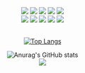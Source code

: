 <div align = "center"> <img src="https://img.shields.io/badge/R-276DC3?style=plastic&logo=R&logoColor=white"> <img src="https://img.shields.io/badge/RStudio-75AADB?style=plastic&logo=RStudio&logoColor=white"> 
<img src="https://img.shields.io/badge/Java-F78C40?style=plastic&logo=OpenJDK&logoColor=white"> <img src="https://img.shields.io/badge/Eclipse-2C2255?style=plastic&logo=Eclipse&logoColor=white"> 
<img src="https://img.shields.io/badge/Python-3776AB?style=plastic&logo=Python&logoColor=white"> <br> <img src="https://img.shields.io/badge/JupyterNotebook-F37626?style=plastic&logo=Jupyter&logoColor=white"> <img src="https://img.shields.io/badge/Selenium-43B02A?style=plastic&logo=Selenium&logoColor=white"> <img src="https://img.shields.io/badge/pandas-150458?style=plastic&logo=pandas&logoColor=white"> <img src="https://img.shields.io/badge/TensroFlow-FF6F00?style=plastic&logo=TensorFlow&logoColor=white"> <img src="https://img.shields.io/badge/PyTorch-EE4C2C?style=plastic&logo=PyTorch&logoColor=white"> 
<br>
<br>  
  
[![Top Langs](https://github-readme-stats.vercel.app/api/top-langs/?username=Mongmwa&hide_progress=false)](https://github.com/anuraghazra/github-readme-stats)
<br>
  
![Anurag's GitHub stats](https://github-readme-stats.vercel.app/api?username=Mongmwa&show_icons=true&theme=radical)
<br>
<img src="http://mazandi.herokuapp.com/api?handle={mds468}&theme=dark"/>
<br>
  
  
</div>
